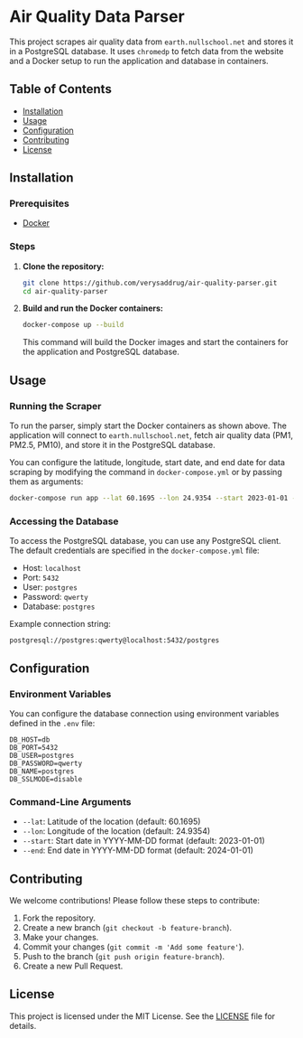 
# Air Quality Data Parser

This project scrapes air quality data from `earth.nullschool.net` and stores it in a PostgreSQL database. It uses `chromedp` to fetch data from the website and a Docker setup to run the application and database in containers.

## Table of Contents

- [Installation](#installation)
- [Usage](#usage)
- [Configuration](#configuration)
- [Contributing](#contributing)
- [License](#license)

## Installation

### Prerequisites

- [Docker](https://www.docker.com/get-started)

### Steps

1. **Clone the repository:**

   ```bash
   git clone https://github.com/verysaddrug/air-quality-parser.git
   cd air-quality-parser
   ```

2. **Build and run the Docker containers:**

   ```bash
   docker-compose up --build
   ```

   This command will build the Docker images and start the containers for the application and PostgreSQL database.

## Usage

### Running the Scraper

To run the parser, simply start the Docker containers as shown above. The application will connect to `earth.nullschool.net`, fetch air quality data (PM1, PM2.5, PM10), and store it in the PostgreSQL database.

You can configure the latitude, longitude, start date, and end date for data scraping by modifying the command in `docker-compose.yml` or by passing them as arguments:

```bash
docker-compose run app --lat 60.1695 --lon 24.9354 --start 2023-01-01 --end 2024-01-01
```

### Accessing the Database

To access the PostgreSQL database, you can use any PostgreSQL client. The default credentials are specified in the `docker-compose.yml` file:

- Host: `localhost`
- Port: `5432`
- User: `postgres`
- Password: `qwerty`
- Database: `postgres`

Example connection string:

```plaintext
postgresql://postgres:qwerty@localhost:5432/postgres
```

## Configuration

### Environment Variables

You can configure the database connection using environment variables defined in the `.env` file:

```
DB_HOST=db
DB_PORT=5432
DB_USER=postgres
DB_PASSWORD=qwerty
DB_NAME=postgres
DB_SSLMODE=disable
```

### Command-Line Arguments

- `--lat`: Latitude of the location (default: 60.1695)
- `--lon`: Longitude of the location (default: 24.9354)
- `--start`: Start date in YYYY-MM-DD format (default: 2023-01-01)
- `--end`: End date in YYYY-MM-DD format (default: 2024-01-01)

## Contributing

We welcome contributions! Please follow these steps to contribute:

1. Fork the repository.
2. Create a new branch (`git checkout -b feature-branch`).
3. Make your changes.
4. Commit your changes (`git commit -m 'Add some feature'`).
5. Push to the branch (`git push origin feature-branch`).
6. Create a new Pull Request.

## License

This project is licensed under the MIT License. See the [LICENSE](LICENSE) file for details.
